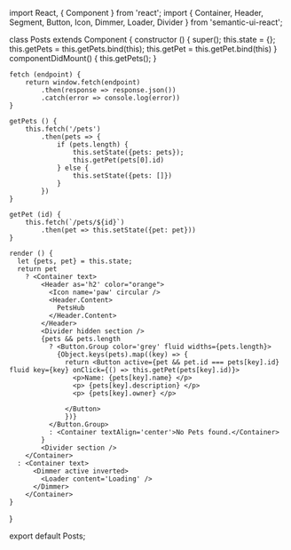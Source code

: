 import React, { Component } from 'react';
import { Container, Header, Segment, Button, Icon, Dimmer, Loader, Divider } from 'semantic-ui-react';


class Posts extends Component {
    constructor () {
        super();
        this.state = {};
        this.getPets = this.getPets.bind(this);
        this.getPet = this.getPet.bind(this)
    }
    componentDidMount() {
        this.getPets();
    }

    fetch (endpoint) {
        return window.fetch(endpoint)
            .then(response => response.json())
            .catch(error => console.log(error))
    }

    getPets () {
        this.fetch('/pets')
            .then(pets => {
                if (pets.length) {
                    this.setState({pets: pets});
                    this.getPet(pets[0].id)
                } else {
                    this.setState({pets: []})
                }
            })
    }

    getPet (id) {
        this.fetch(`/pets/${id}`)
            .then(pet => this.setState({pet: pet}))
    }

    render () {
      let {pets, pet} = this.state;
      return pet
        ? <Container text>
            <Header as='h2' color="orange">
              <Icon name='paw' circular />
              <Header.Content>
                PetsHub
              </Header.Content>
            </Header>
            <Divider hidden section />
            {pets && pets.length
              ? <Button.Group color='grey' fluid widths={pets.length}>
                {Object.keys(pets).map((key) => { 
                  return <Button active={pet && pet.id === pets[key].id} fluid key={key} onClick={() => this.getPet(pets[key].id)}>
                    <p>Name: {pets[key].name} </p>
                    <p> {pets[key].description} </p>
                    <p> {pets[key].owner} </p>

                  </Button>
                  })}
              </Button.Group>
              : <Container textAlign='center'>No Pets found.</Container>
            }
            <Divider section />
        </Container>
      : <Container text>
          <Dimmer active inverted>
            <Loader content='Loading' />
          </Dimmer>
        </Container>
    }

}

export default Posts;